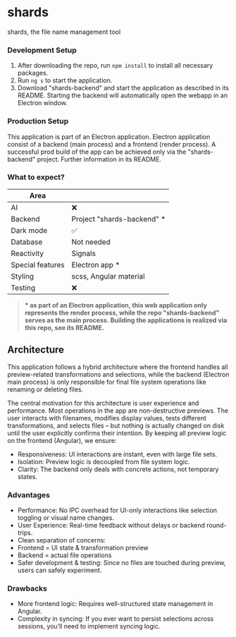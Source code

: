 # shards
shards, the file name management tool

### Development Setup

1. After downloading the repo, run `npm install` to install all necessary packages.
2. Run `ng s` to start the application. 
3. Download "shards-backend" and start the application as described in its README. Starting the backend will automatically open the webapp in an Electron window.

### Production Setup

This application is part of an Electron application. Electron application consist of a backend (main process) and a frontend (render process). A successful prod build of the app can be achieved only via the "shards-backend" project. Further information in its README.

### What to expect?

| Area             |                            |
|------------------|----------------------------|
| AI               | ❌                          | 
| Backend          | Project "shards-backend" * | 
| Dark mode        | ✅                          |
| Database         | Not needed                 |
| Reactivity       | Signals                    |
| Special features | Electron app *             |
| Styling          | scss, Angular material     |
| Testing          | ❌                          |

> **\* as part of an Electron application, this web application only represents the render process, while the repo "shards-backend" serves as the main process. Building the applications is realized via this repo, see its README.**

## Architecture

This application follows a hybrid architecture where the frontend handles all preview-related transformations and selections, while the backend (Electron main process) is only responsible for final file system operations like renaming or deleting files.

The central motivation for this architecture is user experience and performance. Most operations in the app are non-destructive previews. The user interacts with filenames, modifies display values, tests different transformations, and selects files – but nothing is actually changed on disk until the user explicitly confirms their intention.
By keeping all preview logic on the frontend (Angular), we ensure:
- Responsiveness: UI interactions are instant, even with large file sets.
- Isolation: Preview logic is decoupled from file system logic.
- Clarity: The backend only deals with concrete actions, not temporary states.

### Advantages
- Performance: No IPC overhead for UI-only interactions like selection toggling or visual name changes.
- User Experience: Real-time feedback without delays or backend round-trips.
- Clean separation of concerns:
- Frontend = UI state & transformation preview
- Backend = actual file operations
- Safer development & testing: Since no files are touched during preview, users can safely experiment.

### Drawbacks
- More frontend logic: Requires well-structured state management in Angular.
- Complexity in syncing: If you ever want to persist selections across sessions, you’ll need to implement syncing logic.
